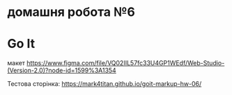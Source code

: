 # домашня робота №6
# Go It

макет
https://www.figma.com/file/VQ02IIL57fc33U4GP1WEdf/Web-Studio-(Version-2.0)?node-id=1599%3A1354

Тестова сторінка:
https://mark4titan.github.io/goit-markup-hw-06/
